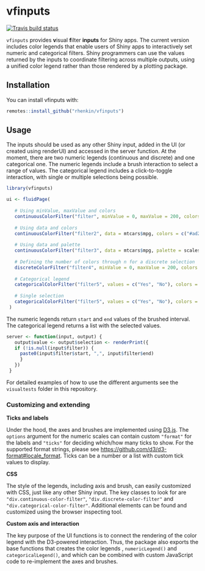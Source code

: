 
<!-- README.md is generated from README.Rmd. Please edit that file -->

# vfinputs

<!-- badges: start -->

[![Travis build
status](https://travis-ci.org/rhenkin/vfinputs.svg?branch=master)](https://travis-ci.org/rhenkin/vfinputs)
<!-- badges: end -->

`vfinputs` provides **v**isual **f**ilter **inputs** for Shiny apps. The
current version includes color legends that enable users of Shiny apps
to interactively set numeric and categorical filters. Shiny programmers
can use the values returned by the inputs to coordinate filtering across
multiple outputs, using a unified color legend rather than those
rendered by a plotting package.

## Installation

You can install vfinputs with:

``` r
remotes::install_github("rhenkin/vfinputs")
```

## Usage

The inputs should be used as any other Shiny input, added in the UI (or
created using renderUI) and accessed in the server function. At the
moment, there are two numeric legends (continuous and discrete) and one
categorical one. The numeric legends include a brush interaction to
select a range of values. The categorical legend includes a
click-to-toggle interaction, with single or multiple selections being
possible.

``` r
library(vfinputs)

ui <- fluidPage(
  
   # Using minValue, maxValue and colors
   continuousColorFilter("filter", minValue = 0, maxValue = 200, colors = c("#ad2a2a", "#3f91e8")),
   
   # Using data and colors
   continuousColorFilter("filter2", data = mtcars$mpg, colors = c("#ad2a2a", "#3f91e8")),
   
   # Using data and palette
   continuousColorFilter("filter3", data = mtcars$mpg, palette = scales::viridis_pal())
  
   # Defining the number of colors through n for a discrete selection
   discreteColorFilter("filter4", minValue = 0, maxValue = 200, colors = c("#ad2a2a", "#3f91e8"), n = 5),
   
   # Categorical legend
   categoricalColorFilter("filter5", values = c("Yes", "No"), colors = c("#FF0000", "#FF00FF"))
   
   # Single selection
   categoricalColorFilter("filter5", values = c("Yes", "No"), colors = c("#FF0000", "#FF00FF"), multiple = FALSE)
 )
```

The numeric legends return `start` and `end` values of the brushed
interval. The categorical legend returns a list with the selected
values.

``` r
server <- function(input, output) {
   output$value <- output$selection <- renderPrint({
   if (!is.null(input$filter)) {
     paste0(input$filter$start, ",", input$filter$end)
     }
   })
 }
```

For detailed examples of how to use the different arguments see the
`visualtests` folder in this repository.

### Customizing and extending

**Ticks and labels**

Under the hood, the axes and brushes are implemented using
[D3.js](http://d3js.org). The `options` argument for the numeric scales
can contain custom `"format"` for the labels and `"ticks"` for deciding
which/how many ticks to show. For the supported format strings, please
see <https://github.com/d3/d3-format#locale_format>. Ticks can be a
number or a list with custom tick values to display.

**CSS**

The style of the legends, including axis and brush, can easily
customized with CSS, just like any other Shiny input. The key classes to
look for are `"div.continuous-color-filter"`,
`"div.discrete-color-filter"` and `"div.categorical-color-filter"`.
Additional elements can be found and customized using the browser
inspecting tool.

**Custom axis and interaction**

The key purpose of the UI functions is to connect the rendering of the
color legend with the D3-powered interaction. Thus, the package also
exports the base functions that creates the color legends ,
`numericLegend()` and `categoricalLegend()`, and which can be combined
with custom JavaScript code to re-implement the axes and brushes.
